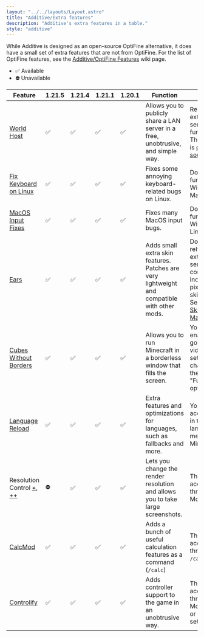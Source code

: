 ```yaml
---
layout: "../../layouts/Layout.astro"
title: "Additive/Extra features"
description: "Additive's extra features in a table."
style: "additive"
---
```


While Additive is designed as an open-source OptiFine alternative, it does have a small set of extra features that are not from OptiFine. For the list of OptiFine features, see the [Additive/OptiFine Features](/additive/optifine-features) wiki page.

- ✅ Available
- ⛔ Unavailable

| Feature | 1.21.5 | 1.21.4 | 1.21.1 | 1.20.1 | Function | Notes |
|---|---|---|---|---|---|---|
| [World Host](https://modrinth.com/mod/world-host) | ✅ | ✅ | ✅ | ✅ | Allows you to publicly share a LAN server in a free, unobtrusive, and simple way. | Relies on an external server to function. The server is [open-source](https://github.com/Gaming32/world-host-server-kotlin). |
| [Fix Keyboard on Linux](https://modrinth.com/mod/fix-keyboard-on-linux) | ✅ | ✅ | ✅ | ✅ | Fixes some annoying keyboard-related bugs on Linux. | Does not function on Windows or MacOS. |
| [MacOS Input Fixes](https://modrinth.com/mod/macos-input-fixes) | ✅ | ✅ | ✅ | ✅ | Fixes many MacOS input bugs. | Does not function on Windows or Linux. |
| [Ears](https://modrinth.com/mod/ears) | ✅ | ✅ | ✅ | ✅ | Adds small extra skin features. Patches are very lightweight and compatible with other mods. | Does not rely on an external server - config is included as pixels in the skin file. See [Ears Skin Manipulator](https://ears.unascribed.com/manipulator). |
| [Cubes Without Borders](https://modrinth.com/mod/cubes-without-borders) | ✅ | ✅ | ✅ | ✅ | Allows you to run Minecraft in a borderless window that fills the screen. | You can enable it by going to the video settings and changing the "Fullscreen" option. |
| [Language Reload](https://modrinth.com/mod/loqui) | ✅ | ✅ | ✅ | ✅ | Extra features and optimizations for languages, such as fallbacks and more. | You can access this in the language menu of Minecraft. |
| Resolution Control [+](https://modrinth.com/mod/resolution-control-plus), [++](https://modrinth.com/mod/resolution-control-plus-plus) | ⛔ | ✅ | ✅ | ✅ | Lets you change the render resolution and allows you to take large screenshots. | This is accessible through the Mod Menu. |
| [CalcMod](https://modrinth.com/mod/calcmod) | ✅ | ✅ | ✅ | ✅ | Adds a bunch of useful calculation features as a command (`/calc`) | This is accessible through `/calc`. |
| [Controlify](http://modrinth.com/mod/controlify) | ✅ | ✅ | ✅ | ✅ | Adds controller support to the game in an unobtrusive way. | This is accessible through the Mod Menu or control settings. |
